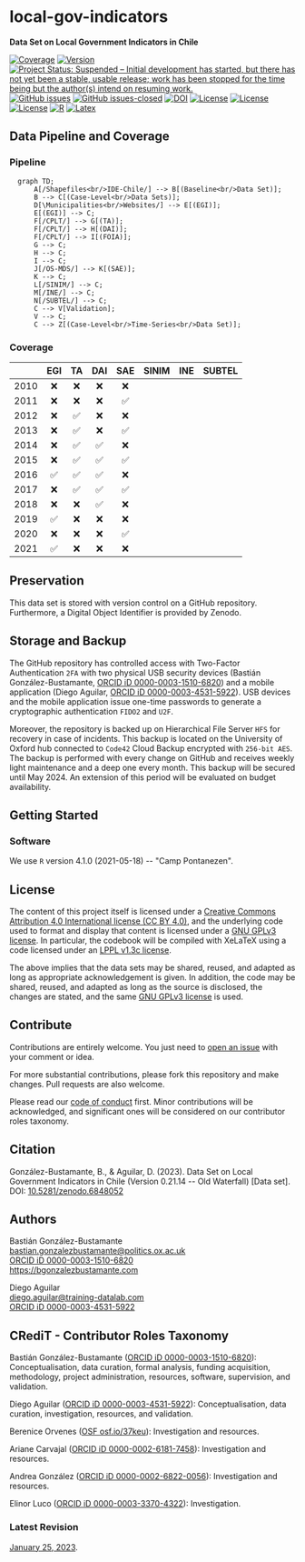 # local-gov-indicators
**Data Set on Local Government Indicators in Chile**

[![Coverage](https://img.shields.io/badge/coverage-25%25-yellow.svg)](https://github.com/bgonzalezbustamante/local-gov-indicators/tree/main/data/tidy/cases) [![Version](https://img.shields.io/badge/version-v0.21.14-blue.svg)](CHANGELOG.md) [![Project Status: Suspended – Initial development has started, but there has not yet been a stable, usable release; work has been stopped for the time being but the author(s) intend on resuming work.](https://www.repostatus.org/badges/latest/suspended.svg)](STATUS.md) [![GitHub issues](https://img.shields.io/github/issues/bgonzalezbustamante/local-gov-indicators.svg)](https://github.com/bgonzalezbustamante/local-gov-indicators/issues/) [![GitHub issues-closed](https://img.shields.io/github/issues-closed/bgonzalezbustamante/local-gov-indicators.svg)](https://github.com/bgonzalezbustamante/local-gov-indicators/issues?q=is%3Aissue+is%3Aclosed) [![DOI](https://img.shields.io/badge/DOI-10.5281%2Fzenodo.6848052-blue)](https://doi.org/10.5281/zenodo.6848052) [![License](https://img.shields.io/badge/license-GNU%20GPLv3-black)](LICENSE-GPL.md) [![License](https://img.shields.io/badge/license-CC%20BY%204.0-black)](LICENSE-CC.md) [![License](https://img.shields.io/badge/license-LPPL%20v1.3c-black)](LICENSE-LPPL.md) [![R](https://img.shields.io/badge/made%20with-R%20v4.1.0-1f425f.svg)](https://cran.r-project.org/) [![Latex](https://img.shields.io/badge/made%20with-LaTeX-1f425f.svg)](https://www.latex-project.org/)

## Data Pipeline and Coverage

### Pipeline

```mermaid
  graph TD;
      A[/Shapefiles<br/>IDE-Chile/] --> B[(Baseline<br/>Data Set)];
      B --> C[(Case-Level<br/>Data Sets)];
      D[\Municipalities<br/>Websites/] --> E[(EGI)];
      E[(EGI)] --> C;
      F[/CPLT/] --> G[(TA)];
      F[/CPLT/] --> H[(DAI)];
      F[/CPLT/] --> I[(FOIA)];
      G --> C;
      H --> C;
      I --> C;
      J[/OS-MDS/] --> K[(SAE)];
      K --> C;
      L[/SINIM/] --> C;
      M[/INE/] --> C;
      N[/SUBTEL/] --> C;
      C --> V[Validation];
      V --> C;
      C --> Z[(Case-Level<br/>Time-Series<br/>Data Set)];
```
### Coverage

|  | EGI | TA | DAI | SAE | SINIM | INE | SUBTEL |
|---|:---:|:---:|:---:|:---:|:---:|:---:|---|
| 2010 | :x: | :x: | :x: | :x: |  |  |  |
| 2011 | :x: | :x: | :x: | :white_check_mark: |  |  |  |
| 2012 | :x: | :white_check_mark: | :x: | :x: |  |  |  |
| 2013 | :x: | :white_check_mark: | :x: | :white_check_mark: |  |  |  |
| 2014 | :x: | :white_check_mark: | :white_check_mark: | :x: |  |  |  |
| 2015 | :x: | :white_check_mark: | :white_check_mark: | :white_check_mark: |  |  |  |
| 2016 | :white_check_mark: | :white_check_mark: | :white_check_mark: | :x: |  |  |  |
| 2017 | :x: | :white_check_mark: | :white_check_mark: | :white_check_mark: |  |  |  |
| 2018 | :x: | :x: | :white_check_mark: | :x: |  |  |  |
| 2019 | :white_check_mark: | :x: | :x: | :x: |  |  |  |
| 2020 | :x: | :x: | :x: | :white_check_mark: |  |  |  |
| 2021 | :white_check_mark: | :x: | :x: | :x: |  |  |  |

## Preservation

This data set is stored with version control on a GitHub repository. Furthermore, a Digital Object Identifier is provided by Zenodo.

## Storage and Backup

The GitHub repository has controlled access with Two-Factor Authentication `2FA` with two physical USB security devices (Bastián González-Bustamante, [ORCID iD 0000-0003-1510-6820](https://orcid.org/0000-0003-1510-6820)) and a mobile application (Diego Aguilar, [ORCID iD 0000-0003-4531-5922](https://orcid.org/0000-0003-4531-5922)). USB devices and the mobile application issue one-time passwords to generate a cryptographic authentication `FIDO2` and `U2F`.

Moreover, the repository is backed up on Hierarchical File Server `HFS` for recovery in case of incidents. This backup is located on the University of Oxford hub connected to `Code42` Cloud Backup encrypted with `256-bit AES`. The backup is performed with every change on GitHub and receives weekly light maintenance and a deep one every month. This backup will be secured until May 2024. An extension of this period will be evaluated on budget availability.

## Getting Started

### Software

We use `R` version 4.1.0 (2021-05-18) -- "Camp Pontanezen".

## License

The content of this project itself is licensed under a [Creative Commons Attribution 4.0 International license (CC BY 4.0)](LICENSE-CC.md), and the underlying code used to format and display that content is licensed under a [GNU GPLv3 license](LICENSE-GPL.md). In particular, the codebook will be compiled with XeLaTeX using a code licensed under an [LPPL v1.3c license](LICENSE-LPPL.md).

The above implies that the data sets may be shared, reused, and adapted as long as appropriate acknowledgement is given. In addition, the code may be shared, reused, and adapted as long as the source is disclosed, the changes are stated, and the same [GNU GPLv3 license](LICENSE-GPL.md) is used.

## Contribute

Contributions are entirely welcome. You just need to [open an issue](https://github.com/bgonzalezbustamante/local-gov-indicators/issues/new) with your comment or idea.

For more substantial contributions, please fork this repository and make changes. Pull requests are also welcome.

Please read our [code of conduct](CODE_OF_CONDUCT.md) first. Minor contributions will be acknowledged, and significant ones will be considered on our contributor roles taxonomy.

## Citation

González-Bustamante, B., & Aguilar, D. (2023). Data Set on Local Government Indicators in Chile (Version 0.21.14 -- Old Waterfall) [Data set]. DOI: [10.5281/zenodo.6848052](https://doi.org/10.5281/zenodo.6848052)

## Authors

Bastián González-Bustamante \
bastian.gonzalezbustamante@politics.ox.ac.uk \
[ORCID iD 0000-0003-1510-6820](https://orcid.org/0000-0003-1510-6820) \
https://bgonzalezbustamante.com

Diego Aguilar \
diego.aguilar@training-datalab.com \
[ORCID iD 0000-0003-4531-5922](https://orcid.org/0000-0003-4531-5922)

## CRediT - Contributor Roles Taxonomy

Bastián González-Bustamante ([ORCID iD 0000-0003-1510-6820](https://orcid.org/0000-0003-1510-6820)): Conceptualisation, data curation, formal analysis, funding acquisition, methodology, project administration, resources, software, supervision, and validation.

Diego Aguilar ([ORCID iD 0000-0003-4531-5922](https://orcid.org/0000-0003-4531-5922)): Conceptualisation, data curation, investigation, resources, and validation.

Berenice Orvenes ([OSF osf.io/37keu](https://osf.io/37keu/)): Investigation and resources.

Ariane Carvajal ([ORCID iD 0000-0002-6181-7458](https://orcid.org/0000-0002-6181-7458)): Investigation and resources.

Andrea González ([ORCID iD 0000-0002-6822-0056](https://orcid.org/0000-0002-6822-0056)): Investigation and resources.

Elinor Luco ([ORCID iD 0000-0003-3370-4322](https://orcid.org/0000-0003-3370-4322)): Investigation.

### Latest Revision

[January 25, 2023](CHANGELOG.md).
